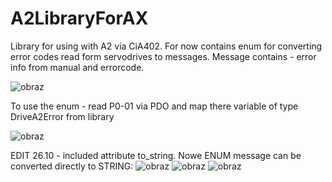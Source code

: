 # A2LibraryForAX
Library for using with A2 via CiA402. For now contains enum for converting error codes read form servodrives to messages. Message contains - error info from manual and errorcode.

![obraz](https://user-images.githubusercontent.com/109360131/197764592-d1880a21-c5f3-4f71-b352-4ae9b6315341.png)

To use the enum - read P0-01 via PDO and map there variable of type DriveA2Error from library

![obraz](https://user-images.githubusercontent.com/109360131/197767818-4741793f-7a66-48f0-9a0c-0fa81d4f2e97.png)

EDIT 26.10 - included attribute to_string. Nowe ENUM message can be converted directly to STRING:
![obraz](https://user-images.githubusercontent.com/109360131/198029355-3d454996-e878-4206-ba16-de4114a58191.png)
![obraz](https://user-images.githubusercontent.com/109360131/198030269-84007296-a901-4069-970b-94cb028a21c2.png)
![obraz](https://user-images.githubusercontent.com/109360131/198030322-35209d99-d0b4-40ce-ab61-8fbf48df528b.png)
